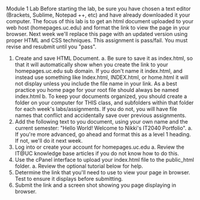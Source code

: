 Module 1 Lab
Before starting the lab, be sure you have chosen a text editor (Brackets, Sublime,
Notepad ++, etc) and have already downloaded it your computer.
The focus of this lab is to get an html document uploaded to your web host
(homepages.uc.edu) and format the link to view the page in your browser. Next week
we'll replace this page with an updated version using proper HTML and CSS techniques.
This assignment is pass/fail. You must revise and resubmit until you "pass".
1. Create and save HTML Document.
a. Be sure to save it as index.html, so that it will automatically show when you
create the link to your homepages.uc.edu sub domain. If you don't name it
index.html, and instead use something like Index.html, INDEX.html, or
home.html it will not display unless you include the file name in your link. As
a best practice you home page for your root file should always be named
index.html
b. To keep your documents organized, you should create a folder on your
computer for THIS class, and subfolders within that folder for each week's
labs/assignments. If you do not, you will have file names that conflict and
accidentally save over previous assignments.
2. Add the following text to you document, using your own name and the current
semester: "Hello World! Welcome to Nikki's IT2040 Portfolio".
a. If you're more advanced, go ahead and format this as a level 1 heading. If
not, we'll do it next week.
3. Log into or create your account for homepages.uc.edu
a. Review the IT@UC knowledge base articles if you do not know how to do this.
4. Use the cPanel interface to upload your index.html file to the public_html folder.
a. Review the optional tutorial below for help.
5. Determine the link that you'll need to use to view your page in browser. Test to
ensure it displays before submitting.
6. Submit the link and a screen shot showing you page displaying in browser.
